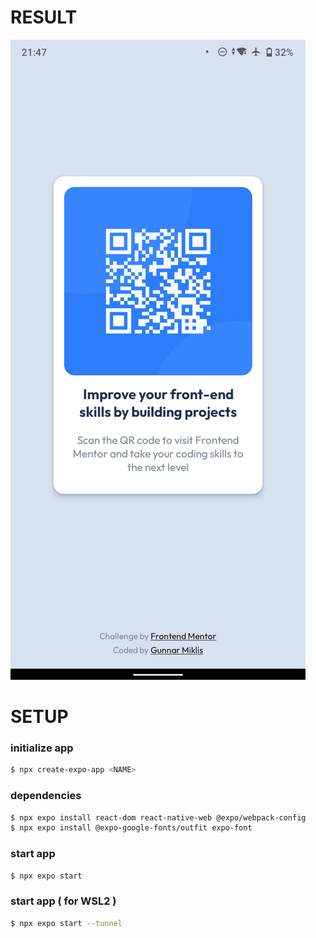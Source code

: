 # RESULT
![Screenshot](Screenshot_20230709-214738.png)

# SETUP

### initialize app
```bash
$ npx create-expo-app <NAME>
```

### dependencies
```bash
$ npx expo install react-dom react-native-web @expo/webpack-config
$ npx expo install @expo-google-fonts/outfit expo-font
```

### start app
```bash
$ npx expo start
```

### start app ( for WSL2 )
```bash
$ npx expo start --tunnel
```
